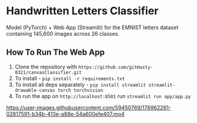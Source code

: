 # Handwritten Letters Classifier

Model (PyTorch) + Web App (Streamlit) for the EMNIST letters dataset containing 145,600 images across 26 classes.

## How To Run The Web App
1. Clone the repository with `https://github.com/gitHasty-0321/canvasClassifier.git`
2. To install - `pip install -r requirements.txt`
3. To install all deps separately - `pip install streamlit streamlit-drawable-canvas torch torchvision`
4. To run the app on `http://localhost:8501` run `streamlit run app/app.py`




https://user-images.githubusercontent.com/59450769/176962261-02817591-b34b-413e-a88e-54a600efe407.mp4


